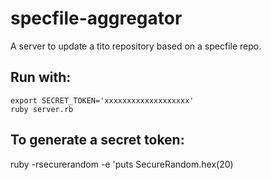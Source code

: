 specfile-aggregator
===================

A server to update a tito repository based on a specfile repo.

Run with:
---------

    export SECRET_TOKEN='xxxxxxxxxxxxxxxxxxx'
    ruby server.rb

To generate a secret token:
---------------------------

ruby -rsecurerandom -e 'puts SecureRandom.hex(20)
